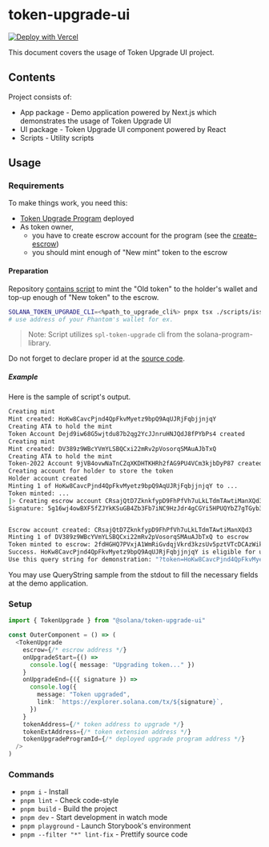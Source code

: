 # token-upgrade-ui

[![Deploy with Vercel](https://vercel.com/button)](https://vercel.com/new/clone?repository-url=https%3A%2F%2Fgithub.com%2Fhoodieshq%2Ftoken-upgrade-ui&env=NEXT_PUBLIC_TOKEN_UPGRADE_PROGRAM_ID&envDescription=Upgrade%20Program%20Address&project-name=solana-token-upgrade-app&repository-name=solana-token-upgrade-app&demo-title=Token%20Upgrade%20UI&demo-description=App%20to%20Upgrade%20Token%20on%20Solana%20Blockchain)

This document covers the usage of Token Upgrade UI project.

## Contents

Project consists of:

- App package - Demo application powered by Next.js which demonstrates the usage of Token Upgrade UI
- UI package - Token Upgrade UI component powered by React
- Scripts - Utility scripts 

## Usage

### Requirements

To make things work, you need this:

- [Token Upgrade Program](https://github.com/solana-labs/solana-program-library/tree/master/token-upgrade) deployed
- As token owner,
    - you have to create escrow account for the program (see the [create-escrow](https://github.com/solana-labs/solana-program-library/blob/master/token-upgrade/cli/src/main.rs#L395)) 
    - you should mint enough of "New mint" token to the escrow

#### Preparation

Repository [contains script](./scripts/issue-tokens.mts) to mint the "Old token" to the holder's wallet and top-up enough of "New token" to the escrow.

```sh
SOLANA_TOKEN_UPGRADE_CLI=<%path_to_upgrade_cli%> pnpx tsx ./scripts/issue-tokens.mts $HOLDER_ADDRESS
# use address of your Phantom's wallet for ex.
```

> Note: Script utilizes `spl-token-upgrade` cli from the solana-program-library. 

Do not forget to declare proper id at the [source code](https://github.com/solana-labs/solana-program-library/blob/master/token-upgrade/program/src/lib.rs#L15).

##### Example

Here is the sample of script's output.

```sh
Creating mint
Mint created: HoKw8CavcPjnd4QpFkvMyetz9bpQ9AqUJRjFqbjjnjqY
Creating ATA to hold the mint
Token Account Dejd9iw68G5wjtdu87b2qg2YcJJnruHNJQdJ8fPYbPs4 created
Creating mint
Mint created: DV389z9WBcYVmYLSBQCxi22mRv2pVosorqSMAuAJbTxQ
Creating ATA to hold the mint
Token-2022 Account 9jVB4ovwNaTnCZqXKDHTKHRh2fAG9PU4VCm3kjbDyP87 created
Creating account for holder to store the token
Holder account created
Minting 1 of HoKw8CavcPjnd4QpFkvMyetz9bpQ9AqUJRjFqbjjnjqY to ...
Token minted: ...
|> Creating escrow account CRsajQtD7ZknkfypD9FhPfVh7uLkLTdmTAwtiManXQd3 owned by escrow authority DV5egMMZKAMVkS3EBuM8tPWYfy4ioTtMNWXi788Fh8kC
Signature: 5g16wj4owBXF5fZJYkKSuGB4Zb3Fb7iNC9HzJdr4gCGYi5HPUQYbZ7gTGyb3GTdjuxeLAjs5CAdVgCchKxLfGVHc


Escrow account created: CRsajQtD7ZknkfypD9FhPfVh7uLkLTdmTAwtiManXQd3
Minting 1 of DV389z9WBcYVmYLSBQCxi22mRv2pVosorqSMAuAJbTxQ to escrow
Token minted to escrow: 2fdHGHQ7PVxjA1WmRiGvdqjVkrd3kzsUv5pztVTcDCAzWikeJ1cQpgYYVJvXRKaCL4R8P211xSNngeEY1EKQ5Dfm
Success. HoKw8CavcPjnd4QpFkvMyetz9bpQ9AqUJRjFqbjjnjqY is eligible for upgrade.
Use this query string for demonstration: "?token=HoKw8CavcPjnd4QpFkvMyetz9bpQ9AqUJRjFqbjjnjqY&tokenExt=DV389z9WBcYVmYLSBQCxi22mRv2pVosorqSMAuAJbTxQ&escrow=CRsajQtD7ZknkfypD9FhPfVh7uLkLTdmTAwtiManXQd3"
```

You may use QueryString sample from the stdout to fill the necessary fields at the demo application.

### Setup

```typescript
import { TokenUpgrade } from "@solana/token-upgrade-ui"

const OuterComponent = () => (
  <TokenUpgrade
    escrow={/* escrow address */}
    onUpgradeStart={() =>
      console.log({ message: "Upgrading token..." })
    }
    onUpgradeEnd={({ signature }) =>
      console.log({
        message: "Token upgraded",
        link: `https://explorer.solana.com/tx/${signature}`,
      })
    }
    tokenAddress={/* token address to upgrade */}
    tokenExtAddress={/* token extension address */}
    tokenUpgradeProgramId={/* deployed upgrade program address */}
  />
)
``` 

### Commands

- `pnpm i` - Install
- `pnpm lint` - Check code-style
- `pnpm build` - Build the project
- `pnpm dev` - Start development in watch mode
- `pnpm playground` - Launch Storybook's environment
- `pnpm --filter "*" lint-fix` - Prettify source code
